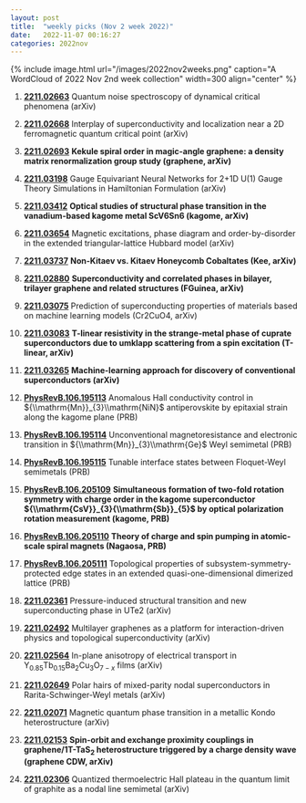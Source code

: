 ```yaml
---
layout: post
title:  "weekly picks (Nov 2 week 2022)"
date:   2022-11-07 00:16:27
categories: 2022nov
---
```


{% include image.html url="/images/2022nov2weeks.png" caption="A WordCloud of 2022 Nov 2nd week collection" width=300 align="center" %}

1. **[2211.02663](http://arxiv.org/abs/2211.02663)** Quantum noise spectroscopy of dynamical critical phenomena (arXiv)

1. **[2211.02668](http://arxiv.org/abs/2211.02668)** Interplay of superconductivity and localization near a 2D ferromagnetic quantum critical point (arXiv)

1. **[2211.02693](http://arxiv.org/abs/2211.02693)** **Kekule spiral order in magic-angle graphene: a density matrix renormalization group study (graphene, arXiv)**

1. **[2211.03198](http://arxiv.org/abs/2211.03198)** Gauge Equivariant Neural Networks for 2+1D U(1) Gauge Theory Simulations in Hamiltonian Formulation (arXiv)

1. **[2211.03412](http://arxiv.org/abs/2211.03412)** **Optical studies of structural phase transition in the vanadium-based kagome metal ScV6Sn6 (kagome, arXiv)**

1. **[2211.03654](http://arxiv.org/abs/2211.03654)** Magnetic excitations, phase diagram and order-by-disorder in the extended triangular-lattice Hubbard model (arXiv)

1. **[2211.03737](http://arxiv.org/abs/2211.03737)** **Non-Kitaev vs. Kitaev Honeycomb Cobaltates (Kee, arXiv)**

1. **[2211.02880](http://arxiv.org/abs/2211.02880)** **Superconductivity and correlated phases in bilayer, trilayer graphene and related structures (FGuinea, arXiv)**

1. **[2211.03075](http://arxiv.org/abs/2211.03075)** Prediction of superconducting properties of materials based on machine learning models (Cr2CuO4, arXiv)

1. **[2211.03083](http://arxiv.org/abs/2211.03083)** **T-linear resistivity in the strange-metal phase of cuprate superconductors due to umklapp scattering from a spin excitation (T-linear, arXiv)**

1. **[2211.03265](http://arxiv.org/abs/2211.03265)** **Machine-learning approach for discovery of conventional superconductors (arXiv)**




1. **[PhysRevB.106.195113](https://link.aps.org/doi/10.1103/PhysRevB.106.195113)** Anomalous Hall conductivity control in ${\\mathrm{Mn}}_{3}\\mathrm{NiN}$ antiperovskite by epitaxial strain along the kagome plane (PRB)

1. **[PhysRevB.106.195114](https://link.aps.org/doi/10.1103/PhysRevB.106.195114)** Unconventional magnetoresistance and electronic transition in ${\\mathrm{Mn}}_{3}\\mathrm{Ge}$ Weyl semimetal (PRB)

1. **[PhysRevB.106.195115](https://link.aps.org/doi/10.1103/PhysRevB.106.195115)** Tunable interface states between Floquet-Weyl semimetals (PRB)

1. **[PhysRevB.106.205109](https://link.aps.org/doi/10.1103/PhysRevB.106.205109)** **Simultaneous formation of two-fold rotation symmetry with charge order in the kagome superconductor ${\\mathrm{CsV}}_{3}{\\mathrm{Sb}}_{5}$ by optical polarization rotation measurement (kagome, PRB)**

1. **[PhysRevB.106.205110](https://link.aps.org/doi/10.1103/PhysRevB.106.205110)** **Theory of charge and spin pumping in atomic-scale spiral magnets (Nagaosa, PRB)**

1. **[PhysRevB.106.205111](https://link.aps.org/doi/10.1103/PhysRevB.106.205111)** Topological properties of subsystem-symmetry-protected edge states in an extended quasi-one-dimensional dimerized lattice (PRB)



1. **[2211.02361](http://arxiv.org/abs/2211.02361)** Pressure-induced structural transition and new superconducting phase in UTe2 (arXiv)

1. **[2211.02492](http://arxiv.org/abs/2211.02492)** Multilayer graphenes as a platform for interaction-driven physics and topological superconductivity (arXiv)

1. **[2211.02564](http://arxiv.org/abs/2211.02564)** In-plane anisotropy of electrical transport in Y$_{0.85}$Tb$_{0.15}$Ba$_2$Cu$_3$O$_{7-x}$ films (arXiv)

1. **[2211.02649](http://arxiv.org/abs/2211.02649)** Polar hairs of mixed-parity nodal superconductors in Rarita-Schwinger-Weyl metals (arXiv)

1. **[2211.02071](http://arxiv.org/abs/2211.02071)** Magnetic quantum phase transition in a metallic Kondo heterostructure (arXiv)

1. **[2211.02153](http://arxiv.org/abs/2211.02153)** **Spin-orbit and exchange proximity couplings in graphene/1T-TaS$_2$ heterostructure triggered by a charge density wave (graphene CDW, arXiv)**

1. **[2211.02306](http://arxiv.org/abs/2211.02306)** Quantized thermoelectric Hall plateau in the quantum limit of graphite as a nodal line semimetal (arXiv)









